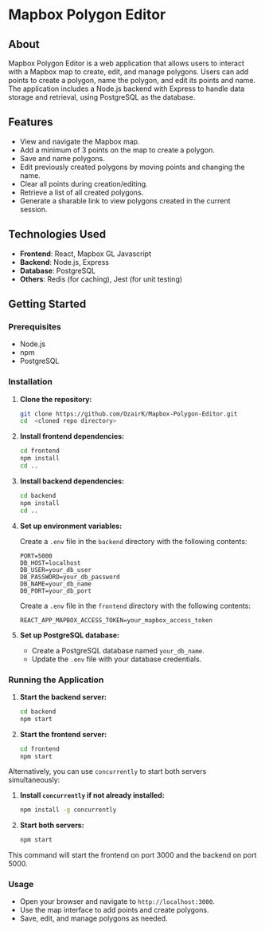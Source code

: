 
# Mapbox Polygon Editor

## About

Mapbox Polygon Editor is a web application that allows users to interact with a Mapbox map to create, edit, and manage polygons. Users can add points to create a polygon, name the polygon, and edit its points and name. The application includes a Node.js backend with Express to handle data storage and retrieval, using PostgreSQL as the database.

## Features

- View and navigate the Mapbox map.
- Add a minimum of 3 points on the map to create a polygon.
- Save and name polygons.
- Edit previously created polygons by moving points and changing the name.
- Clear all points during creation/editing.
- Retrieve a list of all created polygons.
- Generate a sharable link to view polygons created in the current session.

## Technologies Used

- **Frontend**: React, Mapbox GL Javascript
- **Backend**: Node.js, Express
- **Database**: PostgreSQL
- **Others**: Redis (for caching), Jest (for unit testing)

## Getting Started

### Prerequisites

- Node.js
- npm
- PostgreSQL

### Installation

1. **Clone the repository:**
   ```bash
   git clone https://github.com/OzairK/Mapbox-Polygon-Editor.git
   cd  <cloned repo directory>
   ```

2. **Install frontend dependencies:**
   ```bash
   cd frontend
   npm install
   cd ..
   ```

3. **Install backend dependencies:**
   ```bash
   cd backend
   npm install
   cd ..
   ```

4. **Set up environment variables:**

   Create a `.env` file in the `backend` directory with the following contents:
   ```
   PORT=5000
   DB_HOST=localhost
   DB_USER=your_db_user
   DB_PASSWORD=your_db_password
   DB_NAME=your_db_name
   DB_PORT=your_db_port
   ```
   
   Create a `.env` file in the `frontend` directory with the following contents:
   ```
   REACT_APP_MAPBOX_ACCESS_TOKEN=your_mapbox_access_token
   ```

5. **Set up PostgreSQL database:**

   - Create a PostgreSQL database named `your_db_name`.
   - Update the `.env` file with your database credentials.

### Running the Application

1. **Start the backend server:**
   ```bash
   cd backend
   npm start
   ```

2. **Start the frontend server:**
   ```bash
   cd frontend
   npm start
   ```

Alternatively, you can use `concurrently` to start both servers simultaneously:

1. **Install `concurrently` if not already installed:**
   ```bash
   npm install -g concurrently
   ```

2. **Start both servers:**
   ```bash
   npm start
   ```

This command will start the frontend on port 3000 and the backend on port 5000.

### Usage

- Open your browser and navigate to `http://localhost:3000`.
- Use the map interface to add points and create polygons.
- Save, edit, and manage polygons as needed.

